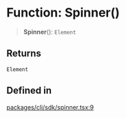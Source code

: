 # Function: Spinner()

> **Spinner**(): `Element`

## Returns

`Element`

## Defined in

[packages/cli/sdk/spinner.tsx:9](https://github.com/andreisergiu98/baeta/blob/277f62f15bfdecc05d507a84e60b62e5bc08a747/packages/cli/sdk/spinner.tsx#L9)
